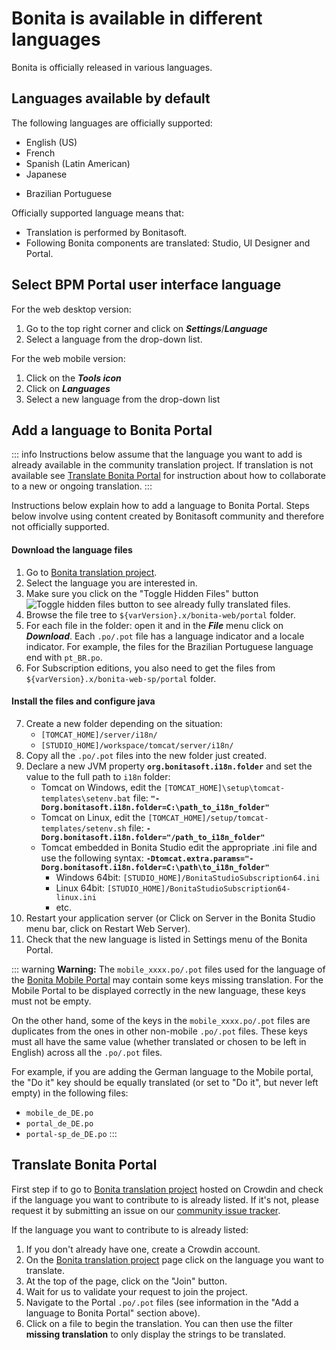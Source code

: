 # Bonita is available in different languages

Bonita is officially released in various languages.

## Languages available by default

The following languages are officially supported:

- English (US)
- French
- Spanish (Latin American)
- Japanese
* Brazilian Portuguese

Officially supported language means that:

- Translation is performed by Bonitasoft.
- Following Bonita components are translated: Studio, UI Designer and Portal.

## Select BPM Portal user interface language

For the web desktop version:

1. Go to the top right corner and click on _**Settings**_/_**Language**_
2. Select a language from the drop-down list.

For the web mobile version:

1. Click on the _**Tools icon**_
2. Click on _**Languages**_
3. Select a new language from the drop-down list

## Add a language to Bonita Portal

::: info
Instructions below assume that the language you want to add is already available in the community translation project. If translation is not available see [Translate Bonita Portal](#Translate_BonitaB_PM_Portal) for instruction about how to collaborate to a new or ongoing translation.
:::

Instructions below explain how to add a language to Bonita Portal. Steps below involve using content created by Bonitasoft community and therefore not officially supported.

#### Download the language files

1. Go to [Bonita translation project](http://translate.bonitasoft.org/).
2. Select the language you are interested in.
3. Make sure you click on the "Toggle Hidden Files" button ![Toggle hidden files button](images/crowdin_toggle_hidden_files.png) to see already fully translated files.
4. Browse the file tree to `${varVersion}.x/bonita-web/portal` folder.
5. For each file in the folder: open it and in the **_File_** menu click on **_Download_**. Each `.po/.pot` file has a language indicator and a locale indicator. For example, the files for the Brazilian Portuguese language end with `pt_BR.po`.
6. For Subscription editions, you also need to get the files from `${varVersion}.x/bonita-web-sp/portal` folder.

#### Install the files and configure java

7. Create a new folder depending on the situation:
   - `[TOMCAT_HOME]/server/i18n/`   
   - `[STUDIO_HOME]/workspace/tomcat/server/i18n/`
8. Copy all the `.po/.pot` files into the new folder just created.
9. Declare a new JVM property **`org.bonitasoft.i18n.folder`** and set the value to the full path to `i18n` folder:
   - Tomcat on Windows, edit the `[TOMCAT_HOME]\setup\tomcat-templates\setenv.bat` file: **`"-Dorg.bonitasoft.i18n.folder=C:\path_to_i18n_folder"`**
   - Tomcat on Linux, edit the `[TOMCAT_HOME]/setup/tomcat-templates/setenv.sh` file: **`-Dorg.bonitasoft.i18n.folder="/path_to_i18n_folder"`**   
   - Tomcat embedded in Bonita Studio edit the appropriate .ini file and use the following syntax: **`-Dtomcat.extra.params="-Dorg.bonitasoft.i18n.folder=C:\path\to_i18n_folder"`**
     - Windows 64bit: `[STUDIO_HOME]/BonitaStudioSubscription64.ini`
     - Linux 64bit: `[STUDIO_HOME]/BonitaStudioSubscription64-linux.ini`
     - etc.
10. Restart your application server (or Click on Server in the Bonita Studio menu bar, click on Restart Web Server).
11. Check that the new language is listed in Settings menu of the Bonita Portal.

::: warning
**Warning:** The `mobile_xxxx.po/.pot` files used for the language of the [Bonita Mobile Portal](https://documentation.bonitasoft.com/bonita/7.4/mobile-portal) may contain some keys missing translation. For the Mobile Portal to be displayed correctly in the new language, these keys must not be empty.

On the other hand, some of the keys in the `mobile_xxxx.po/.pot` files are duplicates from the ones in other non-mobile `.po/.pot` files. These keys must all have the same value (whether translated or chosen to be left in English) across all the `.po/.pot` files.

For example, if you are adding the German language to the Mobile portal, the "Do it" key should be equally translated (or set to "Do it", but never left empty) in the following files:

- `mobile_de_DE.po`
- `portal_de_DE.po`
- `portal-sp_de_DE.po`
  :::

<a id="Translate_BonitaB_PM_Portal" />

## Translate Bonita Portal

First step if to go to [Bonita translation project](http://translate.bonitasoft.org/) hosted on Crowdin and check if the language you want to contribute to is already listed. If it's not, please request it by submitting an issue on our [community issue tracker](https://bonita.atlassian.net).

If the language you want to contribute to is already listed:

1. If you don't already have one, create a Crowdin account.
2. On the [Bonita translation project](http://translate.bonitasoft.org/) page click on the language you want to translate.
3. At the top of the page, click on the "Join" button.
4. Wait for us to validate your request to join the project.
5. Navigate to the Portal `.po/.pot` files (see information in the "Add a language to Bonita Portal" section above).
6. Click on a file to begin the translation. You can then use the filter **missing translation** to only display the strings to be translated.
